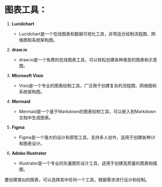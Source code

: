 # 图表工具：

1. **Lucidchart**
   - Lucidchart是一个在线图表和数据可视化工具，非常适合绘制流程图、网络图和系统架构图。

2. **draw.io**
   - draw.io是一个免费的在线图表工具，可以轻松创建各种类型的图表和示意图。

3. **Microsoft Visio**
   - Visio是一个专业的图表绘制工具，广泛用于创建复杂的流程图、网络图和系统架构图。

4. **Mermaid**
   - Mermaid是一个基于Markdown的图表绘制工具，可以嵌入到Markdown文档中生成图表。

5. **Figma**
   - Figma是一个强大的设计和原型工具，支持多人协作，适用于创建各种UI和图表设计。

6. **Adobe Illustrator**
   - Illustrator是一个专业的矢量图形设计工具，适用于创建高质量的图表和插图。

要创建类似的图表，可以选择其中任何一个工具，根据需求进行设计和绘制。
